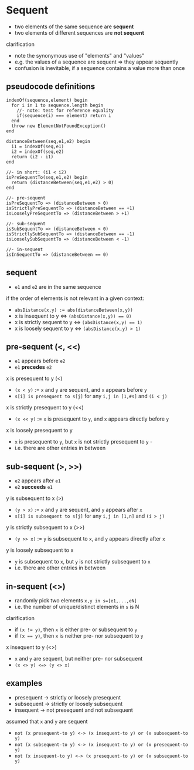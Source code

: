 
<!-- ======================================================================= -->
# Sequent

* two elements of the same sequence are **sequent**
* two elements of different sequences are **not sequent**

clarification

* note the synonymous use of "elements" and "values"
* e.g. the values of a sequence are sequent => they appear sequently
* confusion is inevitable, if a sequence contains a value more than once

<!-- ======================================================================= -->
## pseudocode definitions

```
indexOf(sequence,element) begin
  for i in 1 to sequence.length begin
    //- note: test for reference equality
    if(sequence(i) === element) return i
  end
  throw new ElementNotFoundException()
end

distanceBetween(seq,e1,e2) begin
  i1 = indexOf(seq,e1)
  i2 = indexOf(seq,e2)
  return (i2 - i1)
end

//- in short: (i1 < i2)
isPreSequentTo(seq,e1,e2) begin
  return (distanceBetween(seq,e1,e2) > 0)
end

//- pre-sequent
isPreSequentTo => (distanceBetween > 0)
isStrictlyPreSequentTo => (distanceBetween == +1)
isLooselyPreSequentTo => (distanceBetween > +1)

//- sub-sequent
isSubSequentTo => (distanceBetween < 0)
isStrictlySubSequentTo => (distanceBetween == -1)
isLooselySubSequentTo => (distanceBetween < -1)

//- in-sequent
isInSequentTo => (distanceBetween == 0)
```

<!-- ======================================================================= -->
## sequent

* `e1` and `e2` are in the same sequence

if the order of elements is not relevant in a given context:

* `absDistance(x,y) := abs(distanceBetween(x,y))`
* x is insequent to y <=> `(absDistance(x,y)) == 0)`
* x is strictly sequent to y <=> `(absDistance(x,y) == 1)`
* x is loosely sequent to y <=> `(absDistance(x,y) > 1)`

<!-- ======================================================================= -->
## pre-sequent (<, <<)

* `e1` appears before `e2`
* `e1` **precedes** `e2`

x is presequent to y (<)

* `(x < y)` := `x` and `y` are sequent, and `x` appears before `y`
* `s[i] is presequent to s[j]` for any `i,j in [1,#s]` and `(i < j)`

x is strictly presequent to y (<<)

* `(x << y)` := `x` is presequent to `y`, and `x` appears directly before `y`

x is loosely presequent to y

* `x` is presequent to `y`, but `x` is not strictly presequent to `y` -
* i.e. there are other entries in between

<!-- ======================================================================= -->
## sub-sequent (>, >>)

* `e2` appears after `e1`
* `e2` **succeeds** `e1`

y is subsequent to x (>)

* `(y > x)` := `x` and `y` are sequent, and `y` appears after `x`
* `s[i] is subsequent to s[j]` for any `i,j in [1,n]` and `(i > j)`

y is strictly subsequent to x (>>)

* `(y >> x)` := `y` is subsequent to `x`, and `y` appears directly after `x`

y is loosely subsequent to x

* `y` is subsequent to `x`, but `y` is not strictly subsequent to `x`
* i.e. there are other entries in between

<!-- ======================================================================= -->
## in-sequent (<>)

* randomly pick two elements `x,y in s=[e1,...,eN]`
* i.e. the number of unique/distinct elements in `s` is N

clarification

* if `(x != y)`, then `x` is either pre- or subsequent to `y`
* if `(x == y)`, then `x` is neither pre- nor subsequent to `y`

x insequent to y (<>)

* `x` and `y` are sequent, but neither pre- nor subsequent
* `(x <> y) <=> (y <> x)`

<!-- ======================================================================= -->
## examples

* presequent -> strictly or loosely presequent
* subsequent -> strictly or loosely subsequent
* insequent -> not presequent and not subsequent

assumed that `x` and `y` are sequent

* `not (x presequent-to y) <-> (x insequent-to y) or (x subsequent-to y)`
* `not (x subsequent-to y) <-> (x insequent-to y) or (x presequent-to y)`
* `not (x insequent-to y) <-> (x presequent-to y) or (x subsequent-to y)`

